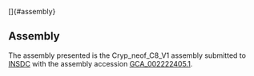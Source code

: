 []{#assembly}

Assembly
--------

The assembly presented is the Cryp\_neof\_C8\_V1 assembly submitted to
[INSDC](http://www.insdc.org) with the assembly accession
[GCA\_002222405.1](http://www.ebi.ac.uk/ena/data/view/GCA_002222405.1).
